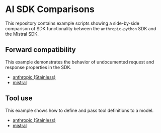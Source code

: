 # AI SDK Comparisons

This repository contains example scripts showing a side-by-side comparison of SDK functionality between the `anthropic-python` SDK and the Mistral SDK.

## Forward compatibility
This example demonstrates the behavior of undocumented request and response properties in the SDK.

- [anthropic (Stainless)](examples/anthropic_forward_compat.py)
- [mistral](examples/mistral_forward_compat.py)

## Tool use
This example shows how to define and pass tool definitions to a model.

- [anthropic (Stainless)](examples/anthropic_tools.py)
- [mistral](examples/mistral_tools.py)
